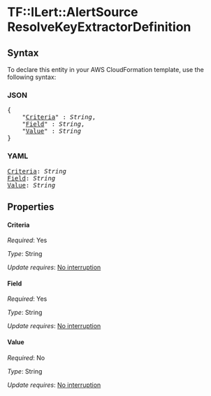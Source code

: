 # TF::ILert::AlertSource ResolveKeyExtractorDefinition

## Syntax

To declare this entity in your AWS CloudFormation template, use the following syntax:

### JSON

<pre>
{
    "<a href="#criteria" title="Criteria">Criteria</a>" : <i>String</i>,
    "<a href="#field" title="Field">Field</a>" : <i>String</i>,
    "<a href="#value" title="Value">Value</a>" : <i>String</i>
}
</pre>

### YAML

<pre>
<a href="#criteria" title="Criteria">Criteria</a>: <i>String</i>
<a href="#field" title="Field">Field</a>: <i>String</i>
<a href="#value" title="Value">Value</a>: <i>String</i>
</pre>

## Properties

#### Criteria

_Required_: Yes

_Type_: String

_Update requires_: [No interruption](https://docs.aws.amazon.com/AWSCloudFormation/latest/UserGuide/using-cfn-updating-stacks-update-behaviors.html#update-no-interrupt)

#### Field

_Required_: Yes

_Type_: String

_Update requires_: [No interruption](https://docs.aws.amazon.com/AWSCloudFormation/latest/UserGuide/using-cfn-updating-stacks-update-behaviors.html#update-no-interrupt)

#### Value

_Required_: No

_Type_: String

_Update requires_: [No interruption](https://docs.aws.amazon.com/AWSCloudFormation/latest/UserGuide/using-cfn-updating-stacks-update-behaviors.html#update-no-interrupt)

